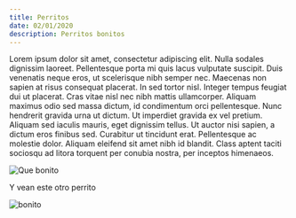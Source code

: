 ```yaml
---
title: Perritos
date: 02/01/2020
description: Perritos bonitos
---
```

Lorem ipsum dolor sit amet, consectetur adipiscing elit. Nulla sodales dignissim laoreet. Pellentesque porta mi quis lacus vulputate suscipit. Duis venenatis neque eros, ut scelerisque nibh semper nec. Maecenas non sapien at risus consequat placerat. In sed tortor nisl. Integer tempus feugiat dui ut placerat. Cras vitae nisl nec nibh mattis ullamcorper. Aliquam maximus odio sed massa dictum, id condimentum orci pellentesque. Nunc hendrerit gravida urna ut dictum. Ut imperdiet gravida ex vel pretium. Aliquam sed iaculis mauris, eget dignissim tellus. Ut auctor nisi sapien, a dictum eros finibus sed. Curabitur ut tincidunt erat. Pellentesque ac molestie dolor. Aliquam eleifend sit amet nibh id blandit. Class aptent taciti sociosqu ad litora torquent per conubia nostra, per inceptos himenaeos.

![Que bonito](../assets/70fa97bac09e524bae4c006a1ead5512.jpg "Perrito bonito")

Y vean este otro perrito

![bonito](../assets/7b37687b7b61cfda3d6c416244b4a7ba_650x-580x750.webp "más pequeñito")